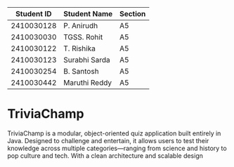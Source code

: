 | Student ID | Student Name  | Section |
| ---------- | ------------- | ------- |
| 2410030128 | P. Anirudh    | A5      |
| 2410030030 | TGSS. Rohit   | A5      |
| 2410030122 | T. Rishika    | A5      |
| 2410030123 | Surabhi Sarda | A5      |
| 2410030254 | B. Santosh    | A5      |
| 2410030442 | Maruthi Reddy | A5      |

# TriviaChamp
TriviaChamp is a modular, object-oriented quiz application built entirely in Java. Designed to challenge and entertain, it allows users to test their knowledge across multiple categories—ranging from science and history to pop culture and tech. With a clean architecture and scalable design
